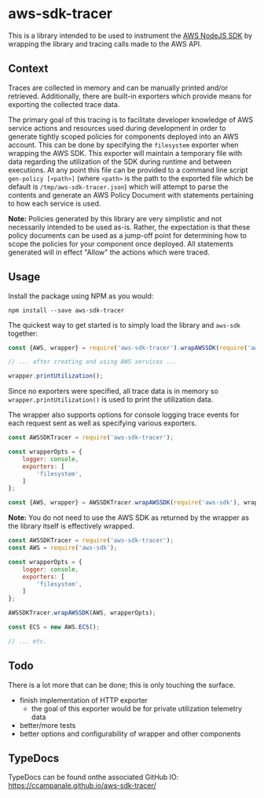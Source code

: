 # aws-sdk-tracer

This is a library intended to be used to instrument the [AWS NodeJS SDK](https://github.com/aws/aws-sdk-js) by wrapping the library and tracing calls made to the AWS API.

## Context

Traces are collected in memory and can be manually printed and/or retrieved. Additionally, there are built-in exporters which provide means for exporting the collected trace data.

The primary goal of this tracing is to facilitate developer knowledge of AWS service actions and resources used during development in order to generate tightly scoped policies for components deployed into an AWS account. This can be done by specifying the `filesystem` exporter when wrapping the AWS SDK. This exporter will maintain a temporary file with data regarding the utilization of the SDK during runtime and between executions. At any point this file can be provided to a command line script `gen-policy [<path>]` (where `<path>` is the path to the exported file which be default is `/tmp/aws-sdk-tracer.json`) which will attempt to parse the contents and generate an AWS Policy Document with statements pertaining to how each service is used.

**Note:** Policies generated by this library are very simplistic and not necessarily intended to be used as-is. Rather, the expectation is that these policy documents can be used as a jump-off point for determining how to scope the policies for your component once deployed. All statements generated will in effect "Allow" the actions which were traced.

## Usage

Install the package using NPM as you would:

```
npm install --save aws-sdk-tracer
```

The quickest way to get started is to simply load the library and `aws-sdk` together:

```js
const {AWS, wrapper} = require('aws-sdk-tracer').wrapAWSSDK(require('aws-sdk')); 

// ... after creating and using AWS services ...

wrapper.printUtilization();
```

Since no exporters were specified, all trace data is in memory so `wrapper.printUtilization()` is used to print the utilization data.

The wrapper also supports options for console logging trace events for each request sent as well as specifying various exporters.

```js
const AWSSDKTracer = require('aws-sdk-tracer');

const wrapperOpts = {
    logger: console,
    exporters: [
        'filesystem',
    ]
};

const {AWS, wrapper} = AWSSDKTracer.wrapAWSSDK(require('aws-sdk'), wrapperOpts); 
```

**Note:** You do not need to use the AWS SDK as returned by the wrapper as the library itself is effectively wrapped.

```js
const AWSSDKTracer = require('aws-sdk-tracer');
const AWS = require('aws-sdk');

const wrapperOpts = {
    logger: console,
    exporters: [
        'filesystem',
    ]
};

AWSSDKTracer.wrapAWSSDK(AWS, wrapperOpts); 

const ECS = new AWS.ECS();

// ... etc.

```

## Todo

There is a lot more that can be done; this is only touching the surface.

  - finish implementation of HTTP exporter
    - the goal of this exporter would be for private utilization telemetry data
  - better/more tests
  - better options and configurability of wrapper and other components

## TypeDocs

TypeDocs can be found onthe associated GitHub IO: https://ccampanale.github.io/aws-sdk-tracer/
